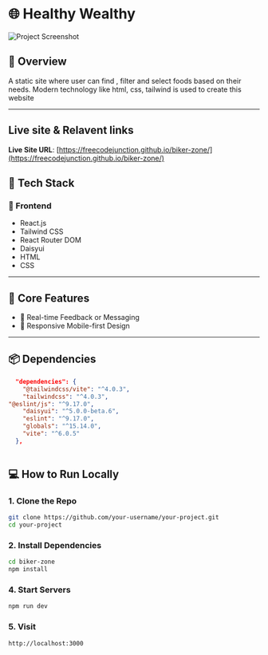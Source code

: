 # 🌐 Healthy Wealthy

![Project Screenshot](https://via.placeholder.com/1200x600.png?text=Project+Screenshot)

## 🧾 Overview

A static site where user can find , filter and select foods based on their needs.  Modern technology like html, css, tailwind is used to create this website

---

## Live site & Relavent links

**Live Site URL**: [https://freecodejunction.github.io/biker-zone/](https://freecodejunction.github.io/biker-zone/)



## 🚀 Tech Stack

### 🔹 Frontend
- React.js
- Tailwind CSS
- React Router DOM
- Daisyui
- HTML
- CSS



---

## 🔑 Core Features
- 💬 Real-time Feedback or Messaging
- 📱 Responsive Mobile-first Design

---

## 📦 Dependencies

```json
  "dependencies": {
    "@tailwindcss/vite": "^4.0.3",
    "tailwindcss": "^4.0.3",
"@eslint/js": "^9.17.0",
    "daisyui": "^5.0.0-beta.6",
    "eslint": "^9.17.0",
    "globals": "^15.14.0",
    "vite": "^6.0.5"
  },
  
```

## 💻 How to Run Locally

### 1. Clone the Repo

```bash
git clone https://github.com/your-username/your-project.git
cd your-project
```

### 2. Install Dependencies

```bash
cd biker-zone
npm install
```



### 4. Start Servers

```bash
npm run dev
```

### 5. Visit
```
http://localhost:3000
```

